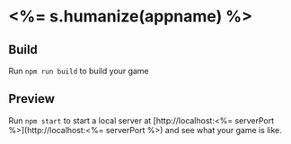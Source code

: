 # <%= s.humanize(appname) %>

## Build

Run `npm run build` to build your game

## Preview

Run `npm start` to start a local server at
[http://localhost:<%= serverPort %>](http://localhost:<%= serverPort %>) and see what your game
is like.
